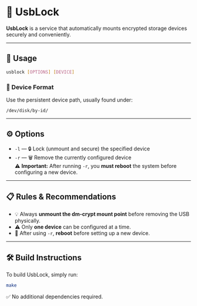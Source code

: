 # 🔐 UsbLock

**UsbLock** is a service that automatically mounts encrypted storage devices securely and conveniently.

---

## 🚀 Usage

```bash
usblock [OPTIONS] [DEVICE]
```

### 📍 Device Format

Use the persistent device path, usually found under:

```
/dev/disk/by-id/
```

---

## ⚙️ Options

- `-l` — 🔒 Lock (unmount and secure) the specified device  
- `-r` — 🗑️ Remove the currently configured device  
  ⚠️ **Important:** After running `-r`, you **must reboot** the system before configuring a new device.

---

## 📋 Rules & Recommendations

- 💡 Always **unmount the dm-crypt mount point** before removing the USB physically.
- ⚠️ Only **one device** can be configured at a time.
- 🔁 After using `-r`, **reboot** before setting up a new device.

---

## 🛠️ Build Instructions

To build UsbLock, simply run:

```bash
make
```

✅ No additional dependencies required.
